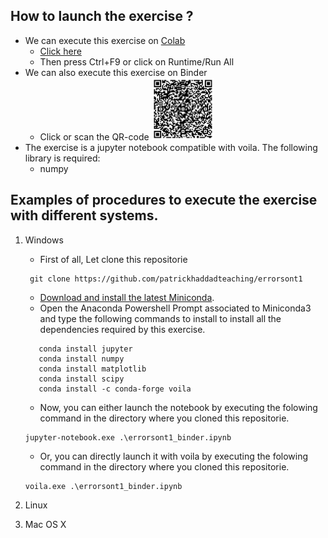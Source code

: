 ## How to launch the exercise ?
* We can execute this exercise on [Colab](https://colab.research.google.com/github/patrickhaddadteaching/errorsont1/blob/main/errorsont1_binder.ipynb)
    * [Click here](https://colab.research.google.com/github/patrickhaddadteaching/errorsont1/blob/main/errorsont1_binder.ipynb)
    * Then press Ctrl+F9 or click on Runtime/Run All
* We can also execute this exercise on Binder
    * Click or scan the QR-code <a href="https://mybinder.org/v2/gh/patrickhaddadteaching/errorsont1/main?urlpath=voila%2Frender%2Ferrorsont1_binder.ipynb"><img src="qr-code-errorsont1.png" style="width:100px;height:100px;"></a>
* The exercise is a jupyter notebook compatible with voila.
The following library is required:
    * numpy
  
## Examples of procedures to execute the exercise with different systems.
1. Windows
    * First of all, Let clone this repositorie
    ```
     git clone https://github.com/patrickhaddadteaching/errorsont1
    ```
    * [Download and install the latest Miniconda](https://docs.conda.io/en/latest/miniconda.html#latest-miniconda-installer-links).
    * Open the Anaconda Powershell Prompt associated to Miniconda3 and type the following commands to install  to install all the dependencies required by this exercise.
     ```
        conda install jupyter
        conda install numpy
        conda install matplotlib
        conda install scipy
        conda install -c conda-forge voila    
    ```
    * Now, you can either launch the notebook by executing the folowing command in the directory where you cloned this repositorie.
    ```
    jupyter-notebook.exe .\errorsont1_binder.ipynb
    
    ```
    
    * Or, you can directly launch it with voila  by executing the folowing command in the directory where you cloned this repositorie.
    ```
    voila.exe .\errorsont1_binder.ipynb
    ```
2. Linux
3. Mac OS X
